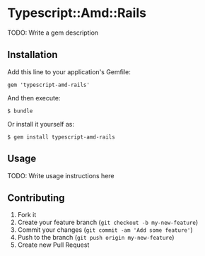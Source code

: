 # Typescript::Amd::Rails

TODO: Write a gem description

## Installation

Add this line to your application's Gemfile:

    gem 'typescript-amd-rails'

And then execute:

    $ bundle

Or install it yourself as:

    $ gem install typescript-amd-rails

## Usage

TODO: Write usage instructions here

## Contributing

1. Fork it
2. Create your feature branch (`git checkout -b my-new-feature`)
3. Commit your changes (`git commit -am 'Add some feature'`)
4. Push to the branch (`git push origin my-new-feature`)
5. Create new Pull Request
